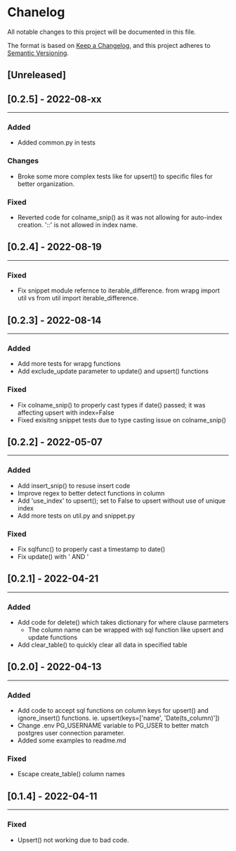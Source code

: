 # Chanelog
All notable changes to this project will be documented in this file.

The format is based on [Keep a Changelog](https://keepachangelog.com/en/1.0.0/),
and this project adheres to [Semantic Versioning](https://semver.org/spec/v2.0.0.html).

## [Unreleased]

## [0.2.5] - 2022-08-xx
-------------------
### Added
- Added common.py in tests

### Changes
- Broke some more complex tests like for upsert() to specific files for better organization.

### Fixed
- Reverted code for colname_snip() as it was not allowing for auto-index creation. '::' is not allowed in index name.


## [0.2.4] - 2022-08-19
-------------------
### Fixed
- Fix snippet module refernce to iterable_difference. from wrapg import util vs from util import iterable_difference.


## [0.2.3] - 2022-08-14
-------------------
### Added
- Add more tests for wrapg functions
- Add exclude_update parameter to update() and upsert() functions

### Fixed
- Fix colname_snip() to properly cast types if date() passed; it was affecting upsert with index=False
- Fixed exisitng snippet tests due to type casting issue on colname_snip()


## [0.2.2] - 2022-05-07
-------------------
### Added
- Add insert_snip() to resuse insert code
- Improve regex to better detect functions in column
- Add 'use_index' to upsert(); set to False to upsert without use of unique index
- Add more tests on util.py and snippet.py

### Fixed
- Fix sqlfunc() to properly cast a timestamp to date()
- Fix update() with ' AND '


## [0.2.1] - 2022-04-21
-------------------
### Added
- Add code for delete() which takes dictionary for where clause parmeters
    - The column name can be wrapped with sql function like upsert and update functions
- Add clear_table() to quickly clear all data in specified table


## [0.2.0] - 2022-04-13
-------------------
### Added
- Add code to accept sql functions on column keys for upsert() and ignore_insert() functions.
ie. upsert(keys=['name', 'Date(ts_column)'])
- Change .env PG_USERNAME variable to PG_USER to better match postgres user connection parameter.
- Added some examples to readme.md

### Fixed
- Escape create_table() column names


## [0.1.4] - 2022-04-11
-------------------

### Fixed
- Upsert() not working due to bad code.